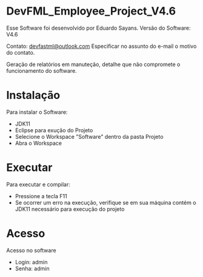 # DevFML_Employee_Project_V4.6

Esse Software foi desenvolvido por Eduardo Sayans. Versão do Software: V4.6

Contato: devfastml@outlook.com Especificar no assunto do e-mail o motivo do contato.

Geração de relatórios em manuteção, detalhe que não compromete o funcionamento do software.

# Instalação
Para instalar o Software:
 - JDK11
 - Eclipse para exução do Projeto
 - Selecione o Workspace "Software" dentro da pasta Projeto
 - Abra o Workspace 

# Executar
Para executar e compilar:
 - Pressione a tecla F11
 - Se ocorrer um erro na execução, verifique se em sua máquina contém o JDK11 necessário para execução do projeto

# Acesso
Acesso no software 
 - Login: admin 
 - Senha: admin
